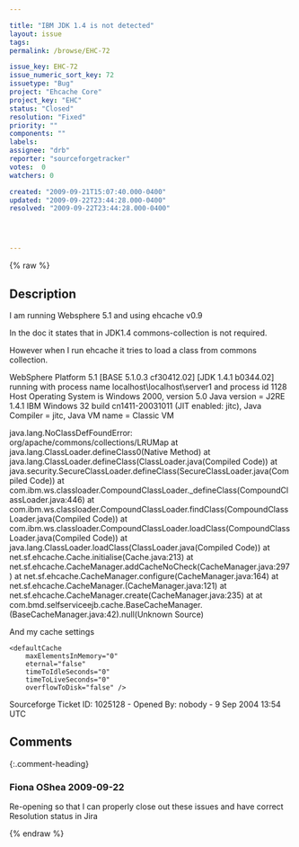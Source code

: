 ```yaml
---

title: "IBM JDK 1.4 is not detected"
layout: issue
tags: 
permalink: /browse/EHC-72

issue_key: EHC-72
issue_numeric_sort_key: 72
issuetype: "Bug"
project: "Ehcache Core"
project_key: "EHC"
status: "Closed"
resolution: "Fixed"
priority: ""
components: ""
labels: 
assignee: "drb"
reporter: "sourceforgetracker"
votes:  0
watchers: 0

created: "2009-09-21T15:07:40.000-0400"
updated: "2009-09-22T23:44:28.000-0400"
resolved: "2009-09-22T23:44:28.000-0400"




---
```


{% raw %}

## Description

<div markdown="1" class="description">

I am running Websphere 5.1 and using ehcache v0.9

In the doc it states that in JDK1.4 commons-collection
is not required.

However when I run ehcache it tries to load a class
from commons collection.



WebSphere Platform 5.1 [BASE 5.1.0.3 cf30412.02] [JDK
1.4.1 b0344.02]  running with process name
localhost\localhost\server1 and process id 1128
Host Operating System is Windows 2000, version 5.0
Java version = J2RE 1.4.1 IBM Windows 32 build
cn1411-20031011 (JIT enabled: jitc), Java Compiler =
jitc, Java VM name = Classic VM



java.lang.NoClassDefFoundError:
org/apache/commons/collections/LRUMap
 at java.lang.ClassLoader.defineClass0(Native Method)
 at
java.lang.ClassLoader.defineClass(ClassLoader.java(Compiled
Code))
 at
java.security.SecureClassLoader.defineClass(SecureClassLoader.java(Compiled
Code))
 at
com.ibm.ws.classloader.CompoundClassLoader.\_defineClass(CompoundClassLoader.java:446)
 at
com.ibm.ws.classloader.CompoundClassLoader.findClass(CompoundClassLoader.java(Compiled
Code))
 at
com.ibm.ws.classloader.CompoundClassLoader.loadClass(CompoundClassLoader.java(Compiled
Code))
 at
java.lang.ClassLoader.loadClass(ClassLoader.java(Compiled
Code))
 at net.sf.ehcache.Cache.initialise(Cache.java:213)
 at
net.sf.ehcache.CacheManager.addCacheNoCheck(CacheManager.java:297)
 at
net.sf.ehcache.CacheManager.configure(CacheManager.java:164)
 at
net.sf.ehcache.CacheManager.<init>(CacheManager.java:121)
 at
net.sf.ehcache.CacheManager.create(CacheManager.java:235)
 at  at
com.bmd.selfserviceejb.cache.BaseCacheManager.<clinit>(BaseCacheManager.java:42).null(Unknown
Source)
 


And my cache settings

    <defaultCache
        maxElementsInMemory="0"
        eternal="false"
        timeToIdleSeconds="0"
        timeToLiveSeconds="0"
        overflowToDisk="false" />

 <cache name="dao" 
     maxElementsInMemory="1000" 
     eternal="false" 
     timeToIdleSeconds="300" 
     timeToLiveSeconds="600" 
     overflowToDisk="false" />

Sourceforge Ticket ID: 1025128 - Opened By: nobody - 9 Sep 2004 13:54 UTC

</div>

## Comments


{:.comment-heading}
### **Fiona OShea** <span class="date">2009-09-22</span>

<div markdown="1" class="comment">

Re-opening so that I can properly close out these issues and have correct Resolution status in Jira

</div>



{% endraw %}
